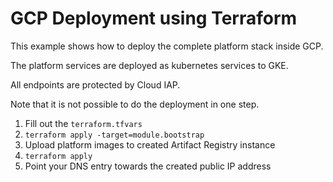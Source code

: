 # GCP Deployment using Terraform

This example shows how to deploy the complete platform stack inside GCP.

The platform services are deployed as kubernetes services to GKE.

All endpoints are protected by Cloud IAP.

Note that it is not possible to do the deployment in one
step.

   1. Fill out the `terraform.tfvars`
   2. `terraform apply -target=module.bootstrap`
   3. Upload platform images to created Artifact Registry instance
   4. `terraform apply`
   5. Point your DNS entry towards the created public IP address
